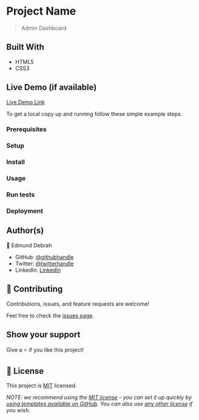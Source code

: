 
# Project Name

> Admin Dashboard


## Built With

- HTML5
- CSS3

## Live Demo (if available)

[Live Demo Link](https://livedemo.com)


To get a local copy up and running follow these simple example steps.

### Prerequisites

### Setup

### Install

### Usage

### Run tests

### Deployment



## Author(s)

👤 Edmund Debrah

- GitHub: [@githubhandle](https://github.com/codewithed)
- Twitter: [@twitterhandle](https://twitter.com/meet__ed)
- LinkedIn: [LinkedIn](https://www.linkedin.com/in/edmund-yaw-debrah-054461235/)


## 🤝 Contributing

Contributions, issues, and feature requests are welcome!

Feel free to check the [issues page](../../issues/).

## Show your support

Give a ⭐️ if you like this project!

## 📝 License

This project is [MIT](./LICENSE) licensed.

_NOTE: we recommend using the [MIT license](https://choosealicense.com/licenses/mit/) - you can set it up quickly by [using templates available on GitHub](https://docs.github.com/en/communities/setting-up-your-project-for-healthy-contributions/adding-a-license-to-a-repository). You can also use [any other license](https://choosealicense.com/licenses/) if you wish._
